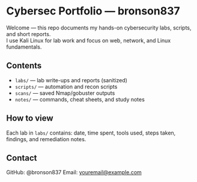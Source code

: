 # Cybersec Portfolio — bronson837

Welcome — this repo documents my hands-on cybersecurity labs, scripts, and short reports.  
I use Kali Linux for lab work and focus on web, network, and Linux fundamentals.

## Contents
- `labs/` — lab write-ups and reports (sanitized)
- `scripts/` — automation and recon scripts
- `scans/` — saved Nmap/gobuster outputs
- `notes/` — commands, cheat sheets, and study notes

## How to view
Each lab in `labs/` contains: date, time spent, tools used, steps taken, findings, and remediation notes.

## Contact
GitHub: @bronson837
Email: youremail@example.com
